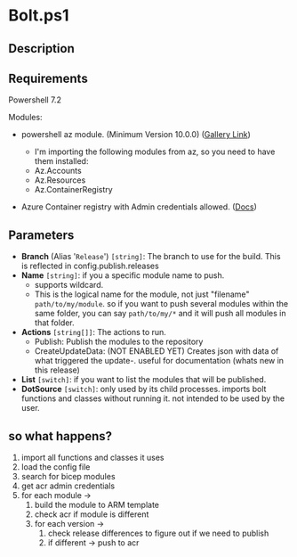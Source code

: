 # Bolt.ps1

## Description

## Requirements

Powershell 7.2

Modules:

- powershell az module. (Minimum Version 10.0.0) ([Gallery Link](https://www.powershellgallery.com/packages/Az/10.0.0))
  - I'm importing the following modules from az, so you need to have them installed:
  - Az.Accounts
  - Az.Resources
  - Az.ContainerRegistry

- Azure Container registry with Admin credentials allowed. ([Docs](https://docs.microsoft.com/en-us/azure/container-registry/container-registry-authentication#admin-account))

## Parameters

- **Branch** (Alias '`Release`') `[string]`: The branch to use for the build. This is reflected in config.publish.releases
- **Name** `[string]`: if you a specific module name to push. 
  - supports wildcard. 
  - This is the logical name for the module, not just "filename" `path/to/my/module`. so if you want to push several modules within the same folder, you can say `path/to/my/*` and it will push all modules in that folder.
- **Actions** `[string[]]`: The actions to run. 
  - Publish: Publish the modules to the repository
  - CreateUpdateData: (NOT ENABLED YET) Creates json with data of what triggered the update-. useful for documentation (whats new in this release)
- **List** `[switch]`: if you want to list the modules that will be published.
- **DotSource** `[switch]`: only used by its child processes. imports bolt functions and classes without running it. not intended to be used by the user.

## so what happens?

1. import all functions and classes it uses
2. load the config file
3. search for bicep modules
4. get acr admin credentials
5. for each module ->
   1. build the module to ARM template
   2. check acr if module is different
   3. for each version ->
      1. check release differences to figure out if we need to publish
      2. if different -> push to acr
